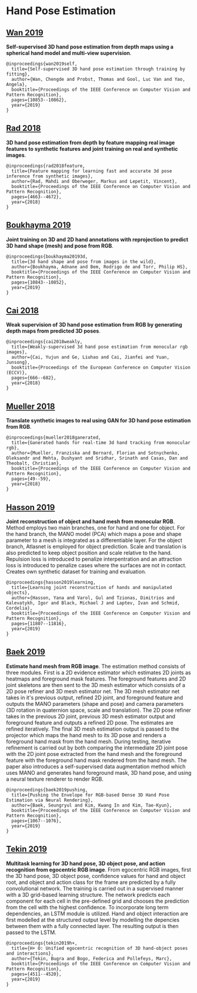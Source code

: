 # Hand Pose Estimation

## [Wan 2019](http://www.vision.ee.ethz.ch/~wanc/papers/cvpr2019.pdf)

**Self-supervised 3D hand pose estimation from depth maps using a spherical hand model and multi-view supervision**.
```
@inproceedings{wan2019self,
  title={Self-supervised 3D hand pose estimation through training by fitting},
  author={Wan, Chengde and Probst, Thomas and Gool, Luc Van and Yao, Angela},
  booktitle={Proceedings of the IEEE Conference on Computer Vision and Pattern Recognition},
  pages={10853--10862},
  year={2019}
}
```

## [Rad 2018](https://arxiv.org/pdf/1712.03904.pdf)

**3D hand pose estimation from depth by feature mapping real image features to synthetic features and joint training on real and synthetic images**.
```
@inproceedings{rad2018feature,
  title={Feature mapping for learning fast and accurate 3d pose inference from synthetic images},
  author={Rad, Mahdi and Oberweger, Markus and Lepetit, Vincent},
  booktitle={Proceedings of the IEEE Conference on Computer Vision and Pattern Recognition},
  pages={4663--4672},
  year={2018}
}
```

## [Boukhayma 2019](https://arxiv.org/pdf/1902.03451.pdf)

**Joint training on 3D and 2D hand annotations with reprojection to predict 3D hand shape (mesh) and pose from RGB**.
```
@inproceedings{boukhayma20193d,
  title={3d hand shape and pose from images in the wild},
  author={Boukhayma, Adnane and Bem, Rodrigo de and Torr, Philip HS},
  booktitle={Proceedings of the IEEE Conference on Computer Vision and Pattern Recognition},
  pages={10843--10852},
  year={2019}
}
```

## [Cai 2018](http://openaccess.thecvf.com/content_ECCV_2018/papers/Yujun_Cai_Weakly-supervised_3D_Hand_ECCV_2018_paper.pdf)

**Weak supervision of 3D hand pose estimation from RGB by generating depth maps from predicted 3D poses**.
```
@inproceedings{cai2018weakly,
  title={Weakly-supervised 3d hand pose estimation from monocular rgb images},
  author={Cai, Yujun and Ge, Liuhao and Cai, Jianfei and Yuan, Junsong},
  booktitle={Proceedings of the European Conference on Computer Vision (ECCV)},
  pages={666--682},
  year={2018}
}
```

## [Mueller 2018](https://arxiv.org/pdf/1712.01057.pdf)

**Translate synthetic images to real using GAN for 3D hand pose estimation from RGB**.

```
@inproceedings{mueller2018ganerated,
  title={Ganerated hands for real-time 3d hand tracking from monocular rgb},
  author={Mueller, Franziska and Bernard, Florian and Sotnychenko, Oleksandr and Mehta, Dushyant and Sridhar, Srinath and Casas, Dan and Theobalt, Christian},
  booktitle={Proceedings of the IEEE Conference on Computer Vision and Pattern Recognition},
  pages={49--59},
  year={2018}
}
```

## [Hasson 2019](https://arxiv.org/pdf/1904.05767.pdf)

**Joint reconstruction of object and hand mesh from monocular RGB**. Method employs two main branches, one for hand and one for object. For the hand branch, the MANO model (PCA) which maps a pose and shape parameter to a mesh is integrated as a differentiable layer. For the object branch, Atlasnet is employed for object prediction. Scale and translation is also predicted to keep object position and scale relative to the hand. Repulsion loss is introduced  to penalize interpentration and an attraction loss is introduced to penalize cases where the surfaces are not in contact. Creates own synthetic dataset for training and evaluation.

```
@inproceedings{hasson2019learning,
  title={Learning joint reconstruction of hands and manipulated objects},
  author={Hasson, Yana and Varol, Gul and Tzionas, Dimitrios and Kalevatykh, Igor and Black, Michael J and Laptev, Ivan and Schmid, Cordelia},
  booktitle={Proceedings of the IEEE Conference on Computer Vision and Pattern Recognition},
  pages={11807--11816},
  year={2019}
}
```

## [Baek 2019](http://openaccess.thecvf.com/content_CVPR_2019/papers/Baek_Pushing_the_Envelope_for_RGB-Based_Dense_3D_Hand_Pose_Estimation_CVPR_2019_paper.pdf)

**Estimate hand mesh from RGB image**. The estimation method consists of three modules. First is a 2D evidence estimator which estimates 2D joints as heatmaps and foreground mask features. The foreground features and 2D joint skeletons are then sent to the 3D mesh estimator which consists of a 2D pose refiner and 3D mesh estimator net. The 3D mesh estimator net takes in it's previous output, refined 2D joint, and foreground feature and outputs the MANO parameters (shape and pose) and camera parameters (3D rotation in quaternion space, scale and translation). The 2D pose refiner takes in the previous 2D joint, previous 3D mesh estimator output and foreground feature and outputs a refined 2D pose. The estimates are refined iteratively. The final 3D mesh estimation output is passed to the projector which maps the hand mesh to its 3D pose and renders a foreground hand mask from the hand mesh. During testing, iterative refinement is carried out by both comparing the intermediate 2D joint pose with the 2D joint pose extracted from the hand mesh and the foreground feature  with the foreground hand mask rendered from the hand mesh. The paper also introduces a self-supervised data augmentation method which uses MANO and generates hand foreground mask, 3D hand pose, and using a neural texture renderer to render RGB.

```
@inproceedings{baek2019pushing,
  title={Pushing the Envelope for RGB-based Dense 3D Hand Pose Estimation via Neural Rendering},
  author={Baek, Seungryul and Kim, Kwang In and Kim, Tae-Kyun},
  booktitle={Proceedings of the IEEE Conference on Computer Vision and Pattern Recognition},
  pages={1067--1076},
  year={2019}
}
```

## [Tekin 2019](https://arxiv.org/pdf/1904.05349)

**Multitask learning for 3D hand pose, 3D object pose, and action recognition from egocentric RGB image**. From egocentric RGB images, first the 3D hand pose, 3D object pose, confidence values for hand and object root, and object and action class for the frame are predicted by a fully convolutional network. The training is carried out in a supervised manner with a 3D grid-based learning structure. The network predicts each component for each cell in the pre-defined grid and chooses the prediction from the cell with the highest confidence. To incorporate long term dependencies, an LSTM module is utilized. Hand and object interaction are first modelled at the structured output level by modelling the depencies between them with a fully connected layer. The resulting output is then passed to the LSTM.

```
@inproceedings{tekin2019h+,
  title={H+ O: Unified egocentric recognition of 3D hand-object poses and interactions},
  author={Tekin, Bugra and Bogo, Federica and Pollefeys, Marc},
  booktitle={Proceedings of the IEEE Conference on Computer Vision and Pattern Recognition},
  pages={4511--4520},
  year={2019}
}
```